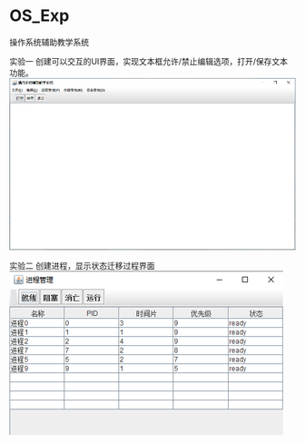 # OS_Exp
操作系统辅助教学系统

实验一
  创建可以交互的UI界面，实现文本框允许/禁止编辑选项，打开/保存文本功能。
  ![image](https://github.com/17aroy/OS_Exp/blob/master/image/UI.png)
  
实验二
  创建进程，显示状态迁移过程界面
  ![image](https://github.com/17aroy/OS_Exp/blob/master/image/process_ui.png)
